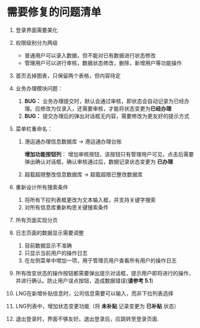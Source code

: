 # 需要修复的问题清单

1. 登录界面需要美化

2. 权限级别分为两级
    - 普通用户可以录入数据，但不能对已有数据进行状态修改
	- 管理用户可以进行审核，数据状态修改，删除，新增用户等功能操作
	
3. 首页去掉图表，只保留两个表格，但内容待定

4. 业务办理模块问题：
	1. **BUG：** 业务办理提交时，默认会通过审核，即状态会自动记录为已经办理。应修改为仅录入，还需要审核，才能将状态变更为**已经办理**
	2. **BUG：** 提交办理后的弹出对话框无内容，需要修改为更友好的提示方式
	
5. 菜单栏重命名：
	1. 港运通办理信息数据库 -> 港运通办理台账
	
	    **增加功能按钮列**： 增加审核按钮，该按钮只有管理用户可见，点击后需要弹出确认对话框，确认审核通过后，数据记录状态变更为 **已办理**
	
	2. 超载超限整改信息数据库 -> 超载超限已整改数据库
	
6. 重新设计所有搜索条件
	1. 将所有下拉列表框更改为文本输入框，并支持关键字搜索
	2. 对所有信息库重新构思关键搜索条件
	
7. 所有页面实现分页

8. 日志页面的数据显示需要调整
	1. 目前数据显示不准确
	2. 只显示当前用户的操作日志
	3. 在左侧菜单中增加一项，用于管理员用户查看所有用户的操作日志
	
9. 所有改变状态的操作按钮都需要弹出提示对话框，提示用户即将进行的操作，并进行确认。防止用户误点按钮，造成数据错误(**请参考 5.1**)

10. LNG在新增补贴信息时，公司信息需要可以输入，而非下拉列表选择

11. LNG列表中，增加状态变更功能（将 **未补贴** 记录变更为 **已补贴** 状态）

12. 退出登录时，界面不够友好。退出登录后，应跳转至登录页面.
